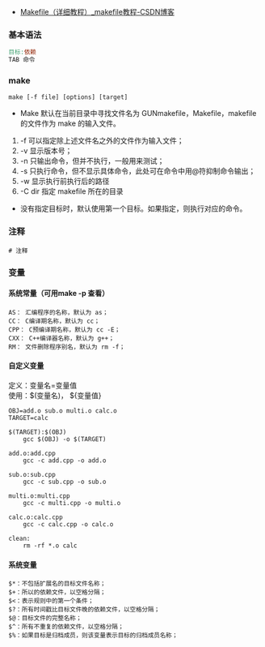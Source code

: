- [Makefile（详细教程）_makefile教程-CSDN博客](https://blog.csdn.net/weixin_45604295/article/details/134283631?utm_medium=distribute.pc_relevant.none-task-blog-2~default~baidujs_utm_term~default-0-134283631-blog-123187908.235^v43^pc_blog_bottom_relevance_base8&spm=1001.2101.3001.4242.1&utm_relevant_index=3)
### 基本语法
~~~makefile
目标:依赖  
TAB 命令
~~~
### make
`make [-f file] [options] [target]`
- Make 默认在当前目录中寻找文件名为 GUNmakefile，Makefile，makefile 的文件作为 make 的输入文件。
1. -f 可以指定除上述文件名之外的文件作为输入文件；
2. -v 显示版本号；
3. -n 只输出命令，但并不执行，一般用来测试；
4. -s 只执行命令，但不显示具体命令，此处可在命令中用@符抑制命令输出；
5. -w 显示执行前执行后的路径
6. -C dir 指定 makefile 所在的目录
- 没有指定目标时，默认使用第一个目标。如果指定，则执行对应的命令。
### 注释
`# 注释`

### 变量
#### 系统常量（可用make -p 查看）
~~~
AS： 汇编程序的名称，默认为 as；  
CC： C编译期名称，默认为 cc；  
CPP： C预编译期名称，默认为 cc -E；  
CXX： C++编译器名称，默认为 g++；  
RM： 文件删除程序别名，默认为 rm -f；
~~~
#### 自定义变量
定义：变量名=变量值  
使用：$(变量名)， ${变量值}
~~~
OBJ=add.o sub.o multi.o calc.o
TARGET=calc

$(TARGET):$(OBJ)
	gcc $(OBJ) -o $(TARGET)

add.o:add.cpp
	gcc -c add.cpp -o add.o

sub.o:sub.cpp
	gcc -c sub.cpp -o sub.o

multi.o:multi.cpp
	gcc -c multi.cpp -o multi.o

calc.o:calc.cpp
	gcc -c calc.cpp -o calc.o

clean:
	rm -rf *.o calc
~~~
#### 系统变量
~~~
$*：不包括扩展名的目标文件名称；
$+：所以的依赖文件，以空格分隔；
$<：表示规则中的第一个条件；
$?：所有时间戳比目标文件晚的依赖文件，以空格分隔；
$@：目标文件的完整名称；
$^：所有不重复的依赖文件，以空格分隔；
$%：如果目标是归档成员，则该变量表示目标的归档成员名称；
~~~

